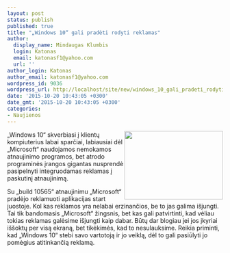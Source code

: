 ```yaml
---
layout: post
status: publish
published: true
title: "„Windows 10“ gali pradėti rodyti reklamas"
author:
  display_name: Mindaugas Klumbis
  login: Katonas
  email: katonasf1@yahoo.com
  url: ''
author_login: Katonas
author_email: katonasf1@yahoo.com
wordpress_id: 9036
wordpress_url: http://localhost/site/new/windows_10_gali_pradeti_rodyti_reklamas/
date: '2015-10-20 10:43:05 +0300'
date_gmt: '2015-10-20 10:43:05 +0300'
categories:
- Naujienos
---
```

<p>
	<a href="http://technews.lt/userfiles/f87d89087e0e4425b7bfb38928bda68a_L.jpg"><img alt="" src="http://technews.lt/userfiles/f87d89087e0e4425b7bfb38928bda68a_L.jpg" style="width: 230px; height: 160px; float: right;" /></a>&bdquo;Windows 10&ldquo; skverbiasi į klientų kompiuterius labai sparčiai, labiausiai dėl &bdquo;Microsoft&ldquo; naudojamos nemokamos atnaujinimo programos, bet atrodo programinės įrangos gigantas nusprendė pasipelnyti integruodamas reklamas į paskutinį atnaujinimą.</p>
<p>
	Su &bdquo;build 10565&ldquo; atnaujinimu &bdquo;Microsoft&ldquo; pradėjo reklamuoti aplikacijas start juostoje. Kol kas reklamos yra nelabai erzinančios, be to jas galima i&scaron;jungti. Tai tik bandomasis &bdquo;Microsoft&ldquo; žingsnis, bet kas gali patvirtinti, kad vėliau tokias reklamas galėsime i&scaron;jungti kaip dabar. Būtų dar blogiau jei jos įkyriai i&scaron;&scaron;oktų per visą ekraną, bet tikėkimės, kad to nesulauksime. Reikia priminti, kad &bdquo;Windows 10&ldquo; stebi savo vartotoją ir jo veiklą, dėl to gali pasiūlyti jo pomėgius atitinkančią reklamą.&nbsp;</p>
